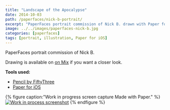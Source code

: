 ```yaml
---
title: "Landscape of the Apocalypse"
date: 2014-10-03
path: /paperfaces/nick-b-portrait/
excerpt: "PaperFaces portrait commission of Nick B. drawn with Paper for iOS on an iPad."
image: ../../images/paperfaces-nick-b.jpg
categories: [paperfaces]
tags: [portrait, illustration, Paper for iOS]
---
```


PaperFaces portrait commission of Nick B. 

Drawing is available on [on Mix](https://mix.fiftythree.com/11098-Michael-Rose/277409) if you want a closer look.

**Tools used:**

- [Pencil by FiftyThree](https://www.amazon.com/FiftyThree-Digital-Stylus-Pencil-iPhone/dp/B01JJBUYR4/ref=as_li_ss_tl?keywords=pencil+53&qid=1550586265&s=gateway&sr=8-3&linkCode=ll1&tag=mademist-20&linkId=0134793cb840affff60f2e45a7f64678&language=en_US)
- [Paper for iOS](https://paper.bywetransfer.com/)

{% figure caption:"Work in progress screen capture Made with Paper." %}
[![Work in process screenshot](../../images/paperfaces-nick-b-process-1-900.jpg)](../../images/paperfaces-nick-b-process-1-lg.jpg)
{% endfigure %}
